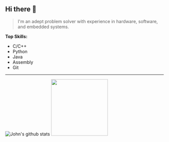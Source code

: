 ## Hi there 👋

> I'm an adept problem solver with experience in hardware, software, and embedded systems.

**Top Skills:**
- C/C++
- Python
- Java
- Assembly
- Git

---

![John's github stats](https://github-readme-stats.vercel.app/api?username=jpsullivan234&show_icons=true&hide_border=true)
<img height="180em" src="https://github-readme-stats.vercel.app/api/top-langs/?username=jpsullivan234&layout=compact&langs_count=8"/>
<!--
**jpsullivan234/jpsullivan234** is a ✨ _special_ ✨ repository because its `README.md` (this file) appears on your GitHub profile.

Here are some ideas to get you started:

- 🔭 I’m currently working on ...
- 🌱 I’m currently learning ...
- 👯 I’m looking to collaborate on ...
- 🤔 I’m looking for help with ...
- 💬 Ask me about ...
- 📫 How to reach me: ...
- 😄 Pronouns: ...
- ⚡ Fun fact: ...
-->

